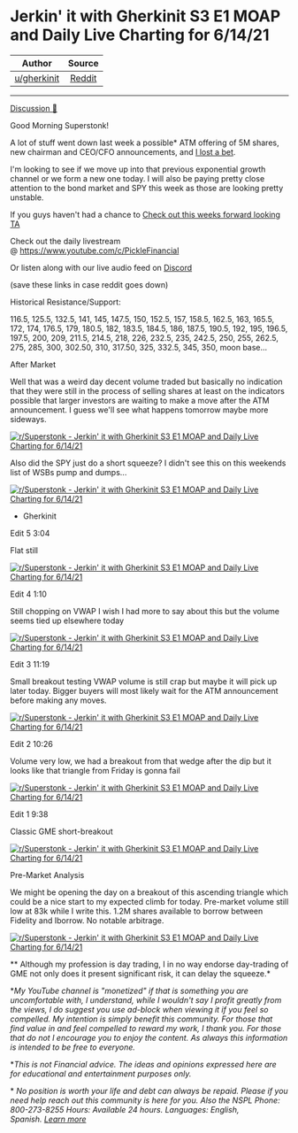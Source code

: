 Jerkin' it with Gherkinit S3 E1 MOAP and Daily Live Charting for 6/14/21
========================================================================

| Author       | Source       | 
| :-------------: |:-------------:|
|  [u/gherkinit](https://www.reddit.com/user/gherkinit/) | [Reddit](https://www.reddit.com/r/Superstonk/comments/nzlma1/jerkin_it_with_gherkinit_s3_e1_moap_and_daily/) | 

---

[Discussion 🦍](https://www.reddit.com/r/Superstonk/search?q=flair_name%3A%22Discussion%20%F0%9F%A6%8D%22&restrict_sr=1)

Good Morning Superstonk!

A lot of stuff went down last week a possible* ATM offering of 5M shares, new chairman and CEO/CFO announcements, and [I lost a bet](https://www.youtube.com/watch?v=zV_Mf7SbA34&t=1s).

I'm looking to see if we move up into that previous exponential growth channel or we form a new one today. I will also be paying pretty close attention to the bond market and SPY this week as those are looking pretty unstable.

If you guys haven't had a chance to [Check out this weeks forward looking TA](https://www.reddit.com/r/Superstonk/comments/nz1x01/jerkin_it_with_gherkinit_forward_looking_ta_for/)

Check out the daily livestream @ <https://www.youtube.com/c/PickleFinancial>

Or listen along with our live audio feed on [Discord](https://discord.gg/HbqnUVsSrH)

(save these links in case reddit goes down)

Historical Resistance/Support:

116.5, 125.5, 132.5, 141, 145, 147.5, 150, 152.5, 157, 158.5, 162.5, 163, 165.5, 172, 174, 176.5, 179, 180.5, 182, 183.5, 184.5, 186, 187.5, 190.5, 192, 195, 196.5, 197.5, 200, 209, 211.5, 214.5, 218, 226, 232.5, 235, 242.5, 250, 255, 262.5, 275, 285, 300, 302.50, 310, 317.50, 325, 332.5, 345, 350, moon base...

After Market

Well that was a weird day decent volume traded but basically no indication that they were still in the process of selling shares at least on the indicators possible that larger investors are waiting to make a move after the ATM announcement. I guess we'll see what happens tomorrow maybe more sideways.

[![r/Superstonk - Jerkin' it with Gherkinit S3 E1 MOAP and Daily Live Charting for 6/14/21](https://preview.redd.it/i3kwb5wdfa571.png?width=667&format=png&auto=webp&s=8dca9f7e933a5fe5f127a909bd6341c352df5c3a)](https://preview.redd.it/i3kwb5wdfa571.png?width=667&format=png&auto=webp&s=8dca9f7e933a5fe5f127a909bd6341c352df5c3a)

Also did the SPY just do a short squeeze? I didn't see this on this weekends list of WSBs pump and dumps...

[![r/Superstonk - Jerkin' it with Gherkinit S3 E1 MOAP and Daily Live Charting for 6/14/21](https://preview.redd.it/73w2hz9kfa571.png?width=1593&format=png&auto=webp&s=6662aba366a3def3f41c2d9b6efc8a1b3a7b5080)](https://preview.redd.it/73w2hz9kfa571.png?width=1593&format=png&auto=webp&s=6662aba366a3def3f41c2d9b6efc8a1b3a7b5080)

- Gherkinit

Edit 5 3:04

Flat still

[![r/Superstonk - Jerkin' it with Gherkinit S3 E1 MOAP and Daily Live Charting for 6/14/21](https://preview.redd.it/44x5qqno4a571.png?width=1618&format=png&auto=webp&s=3722234df3a35e2bb08a49acf085121c6acaa741)](https://preview.redd.it/44x5qqno4a571.png?width=1618&format=png&auto=webp&s=3722234df3a35e2bb08a49acf085121c6acaa741)

Edit 4 1:10

Still chopping on VWAP I wish I had more to say about this but the volume seems tied up elsewhere today

[![r/Superstonk - Jerkin' it with Gherkinit S3 E1 MOAP and Daily Live Charting for 6/14/21](https://preview.redd.it/k9sno35gk9571.png?width=1603&format=png&auto=webp&s=6efa1dcb42cf8e14b290ed4800787dd1ccb24796)](https://preview.redd.it/k9sno35gk9571.png?width=1603&format=png&auto=webp&s=6efa1dcb42cf8e14b290ed4800787dd1ccb24796)

Edit 3 11:19

Small breakout testing VWAP volume is still crap but maybe it will pick up later today. Bigger buyers will most likely wait for the ATM announcement before making any moves.

[![r/Superstonk - Jerkin' it with Gherkinit S3 E1 MOAP and Daily Live Charting for 6/14/21](https://preview.redd.it/d93d3m1o09571.png?width=1615&format=png&auto=webp&s=f5b4fe248753a6af7a04b1f53199da559949934f)](https://preview.redd.it/d93d3m1o09571.png?width=1615&format=png&auto=webp&s=f5b4fe248753a6af7a04b1f53199da559949934f)

Edit 2 10:26

Volume very low, we had a breakout from that wedge after the dip but it looks like that triangle from Friday is gonna fail

[![r/Superstonk - Jerkin' it with Gherkinit S3 E1 MOAP and Daily Live Charting for 6/14/21](https://preview.redd.it/3cj6vry2r8571.png?width=2049&format=png&auto=webp&s=52db7b6b63f7cff6e533aadd3ab75cce55c44023)](https://preview.redd.it/3cj6vry2r8571.png?width=2049&format=png&auto=webp&s=52db7b6b63f7cff6e533aadd3ab75cce55c44023)

Edit 1 9:38

Classic GME short-breakout

[![r/Superstonk - Jerkin' it with Gherkinit S3 E1 MOAP and Daily Live Charting for 6/14/21](https://preview.redd.it/uklzgr3mi8571.png?width=1568&format=png&auto=webp&s=cb6474f2ad5cc588df8d61a387d07542e207deac)](https://preview.redd.it/uklzgr3mi8571.png?width=1568&format=png&auto=webp&s=cb6474f2ad5cc588df8d61a387d07542e207deac)

Pre-Market Analysis

We might be opening the day on a breakout of this ascending triangle which could be a nice start to my expected climb for today. Pre-market volume still low at 83k while I write this. 1.2M shares available to borrow between Fidelity and Iborrow. No notable arbitrage.

[![r/Superstonk - Jerkin' it with Gherkinit S3 E1 MOAP and Daily Live Charting for 6/14/21](https://preview.redd.it/qi8gez1i58571.png?width=1426&format=png&auto=webp&s=8b658256daa610ba4282b262355663d0bc3be348)](https://preview.redd.it/qi8gez1i58571.png?width=1426&format=png&auto=webp&s=8b658256daa610ba4282b262355663d0bc3be348)

** Although my profession is day trading, I in no way endorse day-trading of GME not only does it present significant risk, it can delay the squeeze.*

**My YouTube channel is "monetized" if that is something you are uncomfortable with, I understand, while I wouldn't say I profit greatly from the views, I do suggest you use ad-block when viewing it if you feel so compelled.* *My intention is simply benefit this community. For those that find value in and feel compelled to reward my work, I thank you. For those that do not I encourage you to enjoy the content. As always this information is intended to be free to everyone.*

**This is not Financial advice. The ideas and opinions expressed here are for educational and entertainment purposes only.*

* *No position is worth your life and debt can always be repaid. Please if you need help reach out this community is here for you. Also the NSPL Phone: 800-273-8255 Hours: Available 24 hours. Languages: English, Spanish.* [*Learn more*](https://suicidepreventionlifeline.org/)
